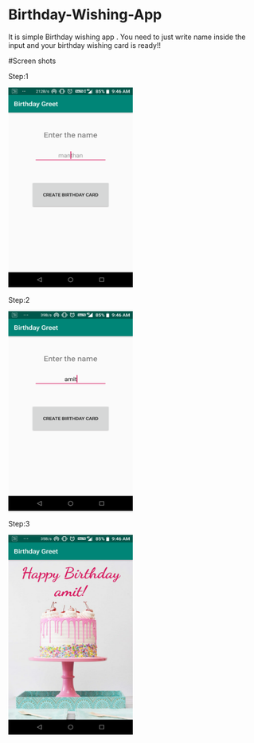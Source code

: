 # Birthday-Wishing-App
It is simple Birthday wishing app . You need to just write name  inside the input and your birthday wishing card is ready!!

#Screen shots

Step:1


<img src="https://github.com/ManthanDarji/Birthday-Wishing-App/blob/master/img/Ask%20to%20Enter_name.png" width="250" height="400" />

Step:2


<img src="https://github.com/ManthanDarji/Birthday-Wishing-App/blob/master/img/entered_name.png" width="250" height="400" />

Step:3


<img src="https://github.com/ManthanDarji/Birthday-Wishing-App/blob/master/img/wishing_card.png" width="250" height="400" />



